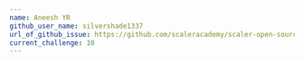 ```yaml
---
name: Aneesh YR
github_user_name: silvershade1337
url_of_github_issue: https://github.com/scaleracademy/scaler-open-source-september-challenge/issues/177
current_challenge: 10
---
```

